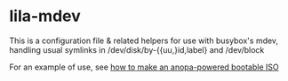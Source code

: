 
# lila-mdev

This is a configuration file & related helpers for use with busybox's mdev,
handling usual symlinks in /dev/disk/by-{{uu,}id,label} and /dev/block

For an example of use, see [how to make an anopa-powered bootable
ISO](http://jjacky.com/2015-11-14-making-anopa-powered-bootable-iso/)
